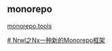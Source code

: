 ## monorepo

[monorepo.tools](https://monorepo.tools/)

[# Nrwl之Nx一种新的Monorepo框架](https://zhuanlan.zhihu.com/p/448428034)

